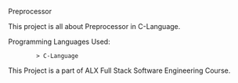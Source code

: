 Preprocessor

This project is all about Preprocessor in C-Language.

Programming Languages Used:

            > C-Language
This Project is a part of ALX Full Stack Software Engineering Course.
